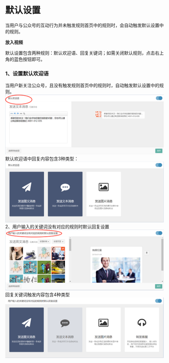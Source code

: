 # 默认设置

当用户与公众号的互动行为并未触发规则首页中的规则时，会自动触发默认设置中的规则。

**放入视频**

默认设置包含两种规则：默认欢迎语、回复关键词；如需关闭默认规则，点击右上角的蓝色按钮即可。

### 1、设置默认欢迎语

当用户新关注公众号，且没有触发规则首页中的规则时，自动触发默认设置中的规则。![](/assets/1516351879%281%29.png)默认欢迎语中回复内容包含3种类型：![](/assets/1516352106%281%29.png)2、用户输入的关键词没有对应的规则时默认回复设置![](/assets/1516352255%281%29.png)  
回复关键词触发内容包含4种类型![](/assets/1516352340%281%29.png)

